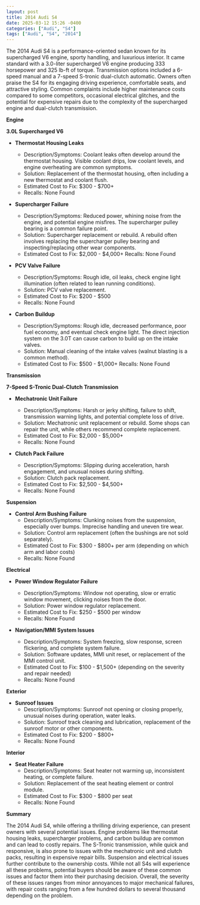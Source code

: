 ```yaml
---
layout: post
title: 2014 Audi S4
date: 2025-03-12 15:26 -0400
categories: ["Audi", "S4"]
tags: ["Audi", "S4", "2014"]
---
```

The 2014 Audi S4 is a performance-oriented sedan known for its supercharged V6 engine, sporty handling, and luxurious interior. It came standard with a 3.0-liter supercharged V6 engine producing 333 horsepower and 325 lb-ft of torque. Transmission options included a 6-speed manual and a 7-speed S-tronic dual-clutch automatic. Owners often praise the S4 for its engaging driving experience, comfortable seats, and attractive styling. Common complaints include higher maintenance costs compared to some competitors, occasional electrical glitches, and the potential for expensive repairs due to the complexity of the supercharged engine and dual-clutch transmission.

**Engine**

**3.0L Supercharged V6**

*   **Thermostat Housing Leaks**
    *   Description/Symptoms: Coolant leaks often develop around the thermostat housing. Visible coolant drips, low coolant levels, and engine overheating are common symptoms.
    *   Solution: Replacement of the thermostat housing, often including a new thermostat and coolant flush.
    *   Estimated Cost to Fix: $300 - $700+
    * Recalls: None Found

*   **Supercharger Failure**
    *   Description/Symptoms: Reduced power, whining noise from the engine, and potential engine misfires. The supercharger pulley bearing is a common failure point.
    *   Solution: Supercharger replacement or rebuild. A rebuild often involves replacing the supercharger pulley bearing and inspecting/replacing other wear components.
    *   Estimated Cost to Fix: $2,000 - $4,000+
        Recalls: None Found

*   **PCV Valve Failure**
    *   Description/Symptoms: Rough idle, oil leaks, check engine light illumination (often related to lean running conditions).
    *   Solution: PCV valve replacement.
    *   Estimated Cost to Fix: $200 - $500
    *   Recalls: None Found

*   **Carbon Buildup**
    *   Description/Symptoms: Rough idle, decreased performance, poor fuel economy, and eventual check engine light. The direct injection system on the 3.0T can cause carbon to build up on the intake valves.
    *   Solution: Manual cleaning of the intake valves (walnut blasting is a common method).
    *   Estimated Cost to Fix: $500 - $1,000+
        Recalls: None Found

**Transmission**

**7-Speed S-Tronic Dual-Clutch Transmission**

*   **Mechatronic Unit Failure**
    *   Description/Symptoms: Harsh or jerky shifting, failure to shift, transmission warning lights, and potential complete loss of drive.
    *   Solution: Mechatronic unit replacement or rebuild. Some shops can repair the unit, while others recommend complete replacement.
    *   Estimated Cost to Fix: $2,000 - $5,000+
    *   Recalls: None Found

*   **Clutch Pack Failure**
    *   Description/Symptoms: Slipping during acceleration, harsh engagement, and unusual noises during shifting.
    *   Solution: Clutch pack replacement.
    *   Estimated Cost to Fix: $2,500 - $4,500+
    *   Recalls: None Found

**Suspension**

*   **Control Arm Bushing Failure**
    *   Description/Symptoms: Clunking noises from the suspension, especially over bumps. Imprecise handling and uneven tire wear.
    *   Solution: Control arm replacement (often the bushings are not sold separately).
    *   Estimated Cost to Fix: $300 - $800+ per arm (depending on which arm and labor costs)
    * Recalls: None Found

**Electrical**

*   **Power Window Regulator Failure**
    *   Description/Symptoms: Window not operating, slow or erratic window movement, clicking noises from the door.
    *   Solution: Power window regulator replacement.
    *   Estimated Cost to Fix: $250 - $500 per window
    *   Recalls: None Found

*   **Navigation/MMI System Issues**
    *   Description/Symptoms: System freezing, slow response, screen flickering, and complete system failure.
    *   Solution: Software updates, MMI unit reset, or replacement of the MMI control unit.
    *   Estimated Cost to Fix: $100 - $1,500+ (depending on the severity and repair needed)
    *   Recalls: None Found

**Exterior**

*   **Sunroof Issues**
    *   Description/Symptoms: Sunroof not opening or closing properly, unusual noises during operation, water leaks.
    *   Solution: Sunroof track cleaning and lubrication, replacement of the sunroof motor or other components.
    *   Estimated Cost to Fix: $200 - $800+
    *   Recalls: None Found

**Interior**

*   **Seat Heater Failure**
    *   Description/Symptoms: Seat heater not warming up, inconsistent heating, or complete failure.
    *   Solution: Replacement of the seat heating element or control module.
    *   Estimated Cost to Fix: $300 - $800 per seat
    *   Recalls: None Found

**Summary**

The 2014 Audi S4, while offering a thrilling driving experience, can present owners with several potential issues. Engine problems like thermostat housing leaks, supercharger problems, and carbon buildup are common and can lead to costly repairs. The S-Tronic transmission, while quick and responsive, is also prone to issues with the mechatronic unit and clutch packs, resulting in expensive repair bills. Suspension and electrical issues further contribute to the ownership costs. While not all S4s will experience all these problems, potential buyers should be aware of these common issues and factor them into their purchasing decision. Overall, the severity of these issues ranges from minor annoyances to major mechanical failures, with repair costs ranging from a few hundred dollars to several thousand depending on the problem.


